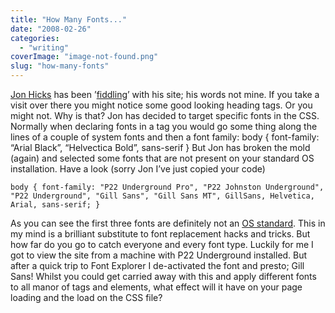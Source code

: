 ```yaml
---
title: "How Many Fonts..."
date: "2008-02-26"
categories: 
  - "writing"
coverImage: "image-not-found.png"
slug: "how-many-fonts"
---
```


[Jon Hicks](http://www.hicksdesign.co.uk/) has been ’[fiddling](http://www.hicksdesign.co.uk/journal/fiddling)’ with his site; his words not mine. If you take a visit over there you might notice some good looking heading tags. Or you might not. Why is that? Jon has decided to target specific fonts in the CSS. Normally when declaring fonts in a tag you would go some thing along the lines of a couple of system fonts and then a font family: body { font-family: “Arial Black”, “Helvectica Bold”, sans-serif } But Jon has broken the mold (again) and selected some fonts that are not present on your standard OS installation. Have a look (sorry Jon I’ve just copied your code)

```
body { font-family: "P22 Underground Pro", "P22 Johnston Underground", "P22 Underground", "Gill Sans", "Gill Sans MT", GillSans, Helvetica, Arial, sans-serif; }
```

As you can see the first three fonts are definitely not an [OS standard](http://www.ampsoft.net/webdesign-l/WindowsMacFonts.html). This in my mind is a brilliant substitute to font replacement hacks and tricks. But how far do you go to catch everyone and every font type. Luckily for me I got to view the site from a machine with P22 Underground installed. But after a quick trip to Font Explorer I de-activated the font and presto; Gill Sans! Whilst you could get carried away with this and apply different fonts to all manor of tags and elements, what effect will it have on your page loading and the load on the CSS file?

